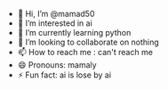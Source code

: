 - 👋 Hi, I’m @mamad50
- 👀 I’m interested in ai
- 🌱 I’m currently learning python
- 💞️ I’m looking to collaborate on nothing 
- 📫 How to reach me : can't reach me
- 😄 Pronouns: mamaly
- ⚡ Fun fact: ai is lose by ai

<!---
mamad50/mamad50 is a ✨ special ✨ repository because its `README.md` (this file) appears on your GitHub profile.
You can click the Preview link to take a look at your changes.
--->
